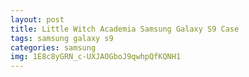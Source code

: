 ```yaml
---
layout: post
title: Little Witch Academia Samsung Galaxy S9 Case
tags: samsung galaxy s9
categories: samsung
img: 1E8c8yGRN_c-UXJAOGboJ9qwhpQfKQNH1
---
```

